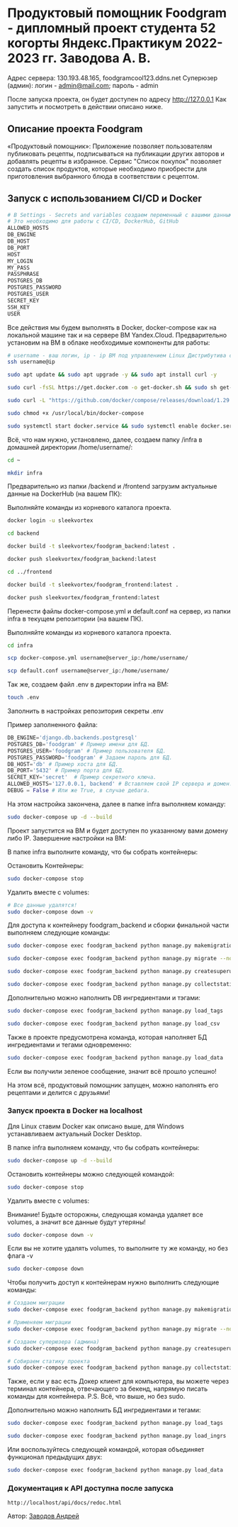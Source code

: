 # Продуктовый помощник Foodgram - дипломный проект студента 52 когорты Яндекс.Практикум 2022-2023 гг. Заводова А. В.

Адрес сервера: 130.193.48.165, foodgramcool123.ddns.net
Суперюзер (админ): логин - admin@mail.com; пароль - admin

После запуска проекта, он будет доступен по адресу http://127.0.0.1
Как запустить и посмотреть в действии описано ниже.


## Описание проекта Foodgram
«Продуктовый помощник»: Приложение позволяет пользователям публиковать рецепты, подписываться на публикации других авторов и добавлять рецепты в избранное.
Сервис "Список покупок" позволяет создать список продуктов, которые необходимо приобрести для приготовления выбранного блюда в соответствии с рецептом.

## Запуск с использованием CI/CD и Docker

```bash
# В Settings - Secrets and variables создаем переменный с вашими данными
# Это необходимо для работы с CI/CD, DockerHub, GitHub
ALLOWED_HOSTS
DB_ENGINE
DB_HOST
DB_PORT
HOST
MY_LOGIN
MY_PASS
PASSPHRASE
POSTGRES_DB
POSTGRES_PASSWORD
POSTGRES_USER
SECRET_KEY
SSH_KEY
USER
```

Все действия мы будем выполнять в Docker, docker-compose как на локальной машине так и на сервере ВМ Yandex.Cloud.
Предварительно установим на ВМ в облаке необходимые компоненты для работы:

```bash
# username - ваш логин, ip - ip ВМ под управлением Linux Дистрибутива с пакетной базой deb.
ssh username@ip
```

```bash
sudo apt update && sudo apt upgrade -y && sudo apt install curl -y
```

```bash
sudo curl -fsSL https://get.docker.com -o get-docker.sh && sudo sh get-docker.sh && sudo rm get-docker.sh
```

```bash
sudo curl -L "https://github.com/docker/compose/releases/download/1.29.2/docker-compose-$(uname -s)-$(uname -m)" -o /usr/local/bin/docker-compose
```

```bash
sudo chmod +x /usr/local/bin/docker-compose
```

```bash
sudo systemctl start docker.service && sudo systemctl enable docker.service
```

Всё, что нам нужно, установлено, далее, создаем папку /infra в домашней директории /home/username/:

```bash
cd ~
```

```bash
mkdir infra
```

Предварительно из папки /backend и /frontend загрузим актуальные данные на DockerHub (на вашем ПК):

Выполняйте команды из корневого каталога проекта.
```bash
docker login -u sleekvortex
```

```bash
cd backend
```

```bash
docker build -t sleekvortex/foodgram_backend:latest .
```

```bash
docker push sleekvortex/foodgram_backend:latest
```

```bash
cd ../frontend
```

```bash
docker build -t sleekvortex/foodgram_frontend:latest .
```

```bash
docker push sleekvortex/foodgram_frontend:latest
```

Перенести файлы docker-compose.yml и default.conf на сервер, из папки infra в текущем репозитории (на вашем ПК).

Выполняйте команды из корневого каталога проекта.
```bash
cd infra
```

```bash
scp docker-compose.yml username@server_ip:/home/username/
```

```bash
scp default.conf username@server_ip:/home/username/
```

Так же, создаем файл .env в директории infra на ВМ:

```bash
touch .env
```

Заполнить в настройках репозитория секреты .env

Пример заполненного файла:

```python
DB_ENGINE='django.db.backends.postgresql'
POSTGRES_DB='foodgram' # Пример имени для БД.
POSTGRES_USER='foodgram' # Пример пользователя БД.
POSTGRES_PASSWORD='foodgram' # Задаем пароль для БД.
DB_HOST='db' # Пример хоста для БД.
DB_PORT='5432' # Пример порта для БД.
SECRET_KEY='secret'  # Пример секретного ключа.
ALLOWED_HOSTS='127.0.0.1, backend' # Вставляем свой IP сервера и домен.
DEBUG = False # Или же True, в случае дебага.
```

На этом настройка закончена, далее в папке infra выполняем команду:

```bash
sudo docker-compose up -d --build
```

Проект запустится на ВМ и будет доступен по указанному вами домену либо IP. 
Завершение настройки на ВМ:

В папке infra выполните команду, что бы собрать контейнеры:

Остановить Контейнеры: 

```bash
sudo docker-compose stop
```

Удалить вместе с volumes:

```bash
# Все данные удалятся!
sudo docker-compose down -v
``` 

Для доступа к контейнеру foodgram_backend и сборки финальной части выполняем следующие команды:

```bash
sudo docker-compose exec foodgram_backend python manage.py makemigrations
```

```bash
sudo docker-compose exec foodgram_backend python manage.py migrate --noinput
```

```bash
sudo docker-compose exec foodgram_backend python manage.py createsuperuser
```

```bash
sudo docker-compose exec foodgram_backend python manage.py collectstatic --no-input
```

Дополнительно можно наполнить DB ингредиентами и тэгами:

```bash
sudo docker-compose exec foodgram_backend python manage.py load_tags
```

```bash
sudo docker-compose exec foodgram_backend python manage.py load_csv
```
Также в проекте предусмотрена команда, которая наполняет БД ингредиентами и тегами одновременно:
```bash
sudo docker-compose exec foodgram_backend python manage.py load_data
```
Если вы получили зеленое сообщение, значит всё прошло успешно!

На этом всё, продуктовый помощник запущен, можно наполнять его рецептами и делится с друзьями!

### Запуск проекта в Docker на localhost

Для Linux ставим Docker как описано выше, для Windows устанавливаем актуальный Docker Desktop.

В папке infra выполняем команду, что бы собрать контейнеры:

```bash
sudo docker-compose up -d --build
```

Остановить контейнеры можно следующей командой: 

```bash
sudo docker-compose stop
```

Удалить вместе с volumes:

Внимание! Будьте осторожны, следующая команда удаляет все volumes, а значит все данные будут утеряны!
```bash
sudo docker-compose down -v
``` 
Если вы не хотите удалять volumes, то выполните ту же команду, но без флага -v
```bash
sudo docker-compose down
``` 

Чтобы получить доступ к контейнерам нужно выполнить следующие команды:

```bash
# Создаем миграции
sudo docker-compose exec foodgram_backend python manage.py makemigrations
```

```bash
# Применяем миграции
sudo docker-compose exec foodgram_backend python manage.py migrate --noinput
```

```bash
# Создаем суперюзера (админа)
sudo docker-compose exec foodgram_backend python manage.py createsuperuser
```

```bash
# Собираем статику проекта
sudo docker-compose exec foodgram_backend python manage.py collectstatic --no-input
```
Также, если у вас есть Докер клиент для компьютера, вы можете через терминал контейнера, отвечающего за бекенд, напрямую писать команды для контейнера. P.S. Всё, что выше, но без sudo.

Дополнительно можно наполнить БД ингредиентами и тегами:

```bash
sudo docker-compose exec foodgram_backend python manage.py load_tags
```

```bash
sudo docker-compose exec foodgram_backend python manage.py load_ingrs
```
Или воспользуйтесь следующей командой, которая объединяет функционал предыдущих двух:
```bash
sudo docker-compose exec foodgram_backend python manage.py load_data
```
### Документация к API доступна после запуска

```url
http://localhost/api/docs/redoc.html
```


Автор: [Заводов Андрей](https://github.com/sleekvortex)
